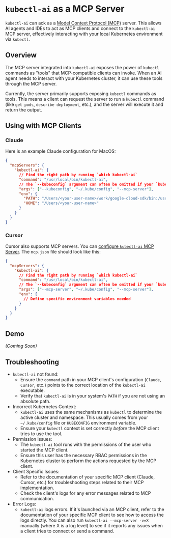 # `kubectl-ai` as a MCP Server

`kubectl-ai` can ack as a [Model Context Protocol (MCP)](https://github.com/modelcontextprotocol) server. This allows AI agents and IDEs to act as MCP clients and connect to the `kubectl-ai` MCP server, effectively interacting with your local Kubernetes environment via `kubectl`.

## Overview

The MCP server integrated into `kubectl-ai` exposes the power of `kubectl` commands as "tools" that MCP-compatible clients can invoke. When an AI agent needs to interact with your Kubernetes cluster, it can use these tools through the MCP server.

Currently, the server primarily supports exposing `kubectl` commands as tools. This means a client can request the server to run a `kubectl` command (like `get pods`, `describe deployment`, etc.), and the server will execute it and return the output.

## Using with MCP Clients

### Claude

Here is an example Claude configuration for MacOS:

```json
{
  "mcpServers": {
    "kubectl-ai": {
      // Find the right path by running `which kubectl-ai`
      "command": "/usr/local/bin/kubectl-ai",
      // The `--kubeconfig` argument can often be omitted if your `kubectl` is already configured to point to the desired cluster
      "args": ["--kubeconfig", "~/.kube/config", "--mcp-server"],
      "env": {
        "PATH": "/Users/<your-user-name>/work/google-cloud-sdk/bin:/usr/local/bin:/usr/bin:/bin:/usr/sbin:/sbin",
        "HOME": "/Users/<your-user-name>"
      }
    }
  }
}
```

### Cursor

Cursor also supports MCP servers. You can [configure `kubectl-ai` MCP Server](https://docs.cursor.com/context/model-context-protocol#configuring-mcp-servers). The `mcp.json` file should look like this:

```json
{
  "mcpServers": {
    "kubectl-ai": {
      // Find the right path by running `which kubectl-ai`
      "command": "/usr/local/bin/kubectl-ai",
      // The `--kubeconfig` argument can often be omitted if your `kubectl` is already configured to point to the desired cluster
      "args": ["--mcp-server", "~/.kube/config", "--mcp-server"],
      "env": {
        // Define specific environment variables needed
      }
    }
  }
}
```

## Demo

*(Coming Soon)*

## Troubleshooting

*   `kubectl-ai` not found:
    *   Ensure the `command` path in your MCP client's configuration (`Claude`, `Cursor`, etc.) points to the correct location of the `kubectl-ai` executable.
    *   Verify that `kubectl-ai` is in your system's `PATH` if you are not using an absolute path.
*   Incorrect Kubernetes Context:
    *   `kubectl-ai` uses the same mechanisms as `kubectl` to determine the active cluster and namespace. This usually comes from your `~/.kube/config` file or `KUBECONFIG` environment variable.
    *   Ensure your `kubectl` context is set correctly *before* the MCP client tries to use the tool.
*   Permission Issues:
    *   The `kubectl-ai` tool runs with the permissions of the user who started the MCP client.
    *   Ensure this user has the necessary RBAC permissions in the Kubernetes cluster to perform the actions requested by the MCP client.
*   Client Specific Issues:
    *   Refer to the documentation of your specific MCP client (Claude, Cursor, etc.) for troubleshooting steps related to their MCP implementation.
    *   Check the client's logs for any error messages related to MCP communication.
*   Error Logs:
    *   `kubectl-ai` logs errors. If it's launched via an MCP client, refer to the documentation of your specific MCP client to see how to access the logs directly. You can also run `kubectl-ai --mcp-server -v=X` manually (where X is a log level) to see if it reports any issues when a client tries to connect or send a command.